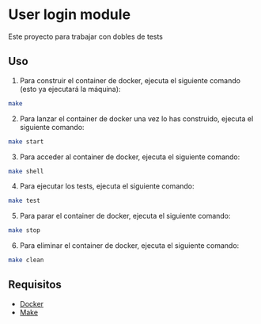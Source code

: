 # User login module

Este proyecto para trabajar con dobles de tests

## Uso
1. Para construir el container de docker, ejecuta el siguiente comando (esto ya ejecutará la máquina):
```bash
make
```
2. Para lanzar el container de docker una vez lo has construido, ejecuta el siguiente comando:
```bash
make start
```
3. Para acceder al container de docker, ejecuta el siguiente comando:
```bash
make shell
```
4. Para ejecutar los tests, ejecuta el siguiente comando:
```bash
make test
```
5. Para parar el container de docker, ejecuta el siguiente comando:
```bash
make stop
```
6. Para eliminar el container de docker, ejecuta el siguiente comando:
```bash
make clean
```

## Requisitos
- [Docker](https://www.docker.com/)
- [Make](https://www.gnu.org/software/make/)
